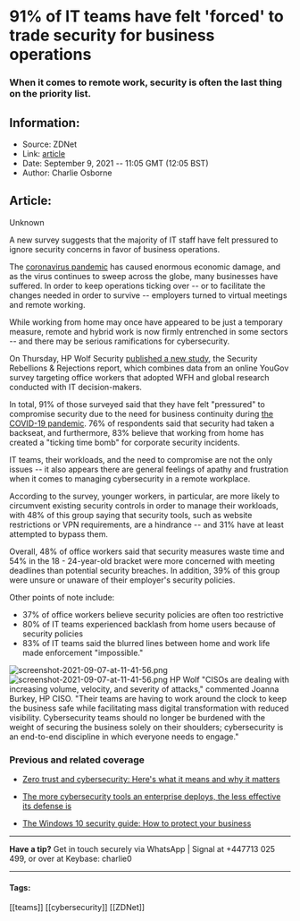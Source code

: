 # 91% of IT teams have felt 'forced' to trade security for business operations
### When it comes to remote work, security is often the last thing on the priority list.

## Information:
+ Source: ZDNet
+ Link: [article](https://www.zdnet.com/article/91-of-it-teams-have-felt-forced-to-trade-security-for-business-operations/)
+ Date: September 9, 2021 -- 11:05 GMT (12:05 BST)
+ Author: Charlie Osborne


## Article:
Unknown

A new survey suggests that the majority of IT staff have felt pressured to ignore security concerns in favor of business operations.


The [coronavirus pandemic](https://www.zdnet.com/topic/coronavirus-business-and-technology-in-a-pandemic/) has caused enormous economic damage, and as the virus continues to sweep across the globe, many businesses have suffered. In order to keep operations ticking over -- or to facilitate the changes needed in order to survive -- employers turned to virtual meetings and remote working.  

While working from home may once have appeared to be just a temporary measure, remote and hybrid work is now firmly entrenched in some sectors -- and there may be serious ramifications for cybersecurity.

On Thursday, HP Wolf Security [published a new study](https://threatresearch.ext.hp.com/blog/), the Security Rebellions & Rejections report, which combines data from an online YouGov survey targeting office workers that adopted WFH and global research conducted with IT decision-makers.  

In total, 91% of those surveyed said that they have felt "pressured" to compromise security due to the need for business continuity during [the COVID-19 pandemic](https://www.cnet.com/health/delta-plus-what-we-know-about-the-latest-coronavirus-variant/). 76% of respondents said that security had taken a backseat, and furthermore, 83% believe that working from home has created a "ticking time bomb" for corporate security incidents.  

IT teams, their workloads, and the need to compromise are not the only issues -- it also appears there are general feelings of apathy and frustration when it comes to managing cybersecurity in a remote workplace.  

According to the survey, younger workers, in particular, are more likely to circumvent existing security controls in order to manage their workloads, with 48% of this group saying that security tools, such as website restrictions or VPN requirements, are a hindrance -- and 31% have at least attempted to bypass them.  






Overall, 48% of office workers said that security measures waste time and 54% in the 18 - 24-year-old bracket were more concerned with meeting deadlines than potential security breaches. In addition, 39% of this group were unsure or unaware of their employer's security policies.

Other points of note include: 

* 37% of office workers believe security policies are often too restrictive
* 80% of IT teams experienced backlash from home users because of security policies
* 83% of IT teams said the blurred lines between home and work life made enforcement "impossible."

![screenshot-2021-09-07-at-11-41-56.png]()![screenshot-2021-09-07-at-11-41-56.png](https://www.zdnet.com/a/hub/i/r/2021/09/07/21c5f570-1f53-4885-8a31-5b7ac8f7aae8/resize/1200xauto/0387b75a5ccdfeb40469470e7256fcb9/screenshot-2021-09-07-at-11-41-56.png)
 HP Wolf
 "CISOs are dealing with increasing volume, velocity, and severity of attacks," commented Joanna Burkey, HP CISO. "Their teams are having to work around the clock to keep the business safe while facilitating mass digital transformation with reduced visibility. Cybersecurity teams should no longer be burdened with the weight of securing the business solely on their shoulders; cybersecurity is an end-to-end discipline in which everyone needs to engage."

###  **Previous and related coverage**

* [Zero trust and cybersecurity: Here's what it means and why it matters](https://www.zdnet.com/article/zero-trust-and-cybersecurity-heres-what-it-means-and-why-it-matters/)  

* [The more cybersecurity tools an enterprise deploys, the less effective its defense is](https://www.zdnet.com/article/the-more-cybersecurity-tools-an-enterprise-deploys-the-less-effective-their-defense-is/)  

* [The Windows 10 security guide: How to protect your business](https://www.zdnet.com/article/the-windows-10-security-guide-how-to-safeguard-your-business/)  




---

**Have a tip?** Get in touch securely via WhatsApp | Signal at +447713 025 499, or over at Keybase: charlie0



---





#### Tags:
[[teams]] [[cybersecurity]] [[ZDNet]]
